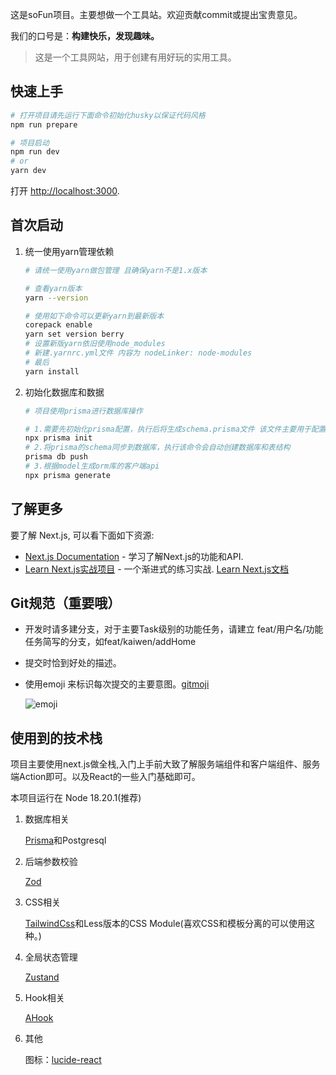 这是soFun项目。主要想做一个工具站。欢迎贡献commit或提出宝贵意见。

我们的口号是：**构建快乐，发现趣味。**

> 这是一个工具网站，用于创建有用好玩的实用工具。

## 快速上手

```bash
# 打开项目请先运行下面命令初始化husky以保证代码风格
npm run prepare

# 项目启动
npm run dev
# or
yarn dev
```

打开 [http://localhost:3000](http://localhost:3000).

## 首次启动

1. 统一使用yarn管理依赖

   ```bash
   # 请统一使用yarn做包管理 且确保yarn不是1.x版本

   # 查看yarn版本
   yarn --version

   # 使用如下命令可以更新yarn到最新版本
   corepack enable
   yarn set version berry
   # 设置新版yarn依旧使用node_modules
   # 新建.yarnrc.yml文件 内容为 nodeLinker: node-modules
   # 最后
   yarn install
   ```

2. 初始化数据库和数据

   ```bash
   # 项目使用prisma进行数据库操作

   # 1.需要先初始化prisma配置，执行后将生成schema.prisma文件 该文件主要用于配置数据库model
   npx prisma init
   # 2.将prisma的schema同步到数据库，执行该命令会自动创建数据库和表结构
   prisma db push
   # 3.根据model生成orm库的客户端api
   npx prisma generate
   ```

## 了解更多

要了解 Next.js, 可以看下面如下资源:

- [Next.js Documentation](https://nextjs.org/docs) - 学习了解Next.js的功能和API.
- [Learn Next.js实战项目](https://github.com/vercel/next-learn/tree/main/dashboard/final-example) - 一个渐进式的练习实战. [Learn Next.js文档](https://nextjs.org/learn)

## Git规范（重要哦）

- 开发时请多建分支，对于主要Task级别的功能任务，请建立 feat/用户名/功能任务简写的分支，如feat/kaiwen/addHome

- 提交时恰到好处的描述。

- 使用emoji 来标识每次提交的主要意图。[gitmoji](https://gitmoji.js.org/)

  ![emoji](https://blog.sofun.fun/images/other/gitmoji.png)

## 使用到的技术栈

项目主要使用next.js做全栈,入门上手前大致了解服务端组件和客户端组件、服务端Action即可。以及React的一些入门基础即可。

本项目运行在 Node 18.20.1(推荐)

1. 数据库相关

   [Prisma](https://www.prisma.io/docs)和Postgresql

2. 后端参数校验

   [Zod](https://zod.dev/?id=basic-usage)

3. CSS相关

   [TailwindCss](https://tailwindcss.com)和Less版本的CSS Module(喜欢CSS和模板分离的可以使用这种。)

4. 全局状态管理

   [Zustand](https://docs.pmnd.rs/zustand/getting-started/introduction)

5. Hook相关

   [AHook](https://ahooks.js.org/zh-CN/hooks/use-request/index)

6. 其他

   图标：[lucide-react](https://lucide.dev/)
